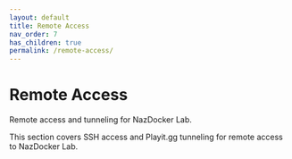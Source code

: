 ```yaml
---
layout: default
title: Remote Access
nav_order: 7
has_children: true
permalink: /remote-access/
---
```


# Remote Access

Remote access and tunneling for NazDocker Lab.

This section covers SSH access and Playit.gg tunneling for remote access to NazDocker Lab. 